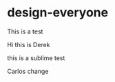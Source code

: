 design-everyone
===============
This is a test 

Hi this is Derek

this is a sublime test

Carlos change